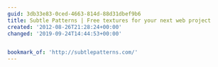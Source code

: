 ```yaml
---
guid: 3db33e83-0ced-4663-814d-88d31dbef9b6
title: Subtle Patterns | Free textures for your next web project
created: '2012-08-26T21:28:24+00:00'
changed: '2019-09-24T14:44:53+00:00'


bookmark_of: 'http://subtlepatterns.com/'
---
```




